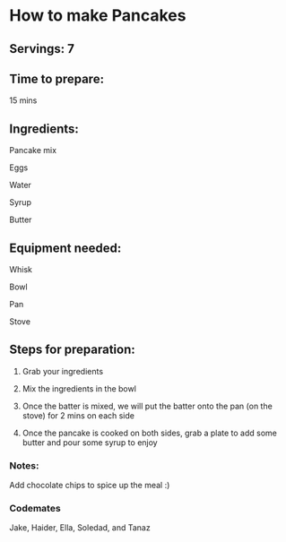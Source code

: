 # How to make Pancakes

## Servings: 7

## Time to prepare: 
15 mins
## Ingredients:
Pancake mix

Eggs

Water

Syrup

Butter
## Equipment needed:
Whisk

Bowl

Pan

Stove

## Steps for preparation:
1. Grab your ingredients

2. Mix the ingredients in the bowl

3. Once the batter is mixed, we will put the batter onto the pan (on the stove) for 2 mins on each side

4. Once the pancake is cooked on both sides, grab a plate to add some butter and pour some syrup to enjoy
### Notes:
Add chocolate chips to spice up the meal :)


### Codemates #
Jake, Haider, Ella, Soledad, and Tanaz
